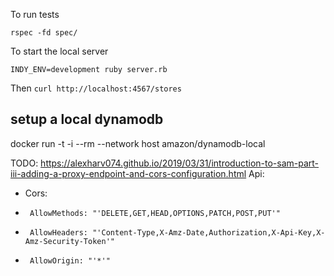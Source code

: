 To run tests

```
rspec -fd spec/
```

To start the local server
```
INDY_ENV=development ruby server.rb
```

Then `curl http://localhost:4567/stores`

## setup a local dynamodb

docker run -t -i --rm --network host amazon/dynamodb-local


TODO:
https://alexharv074.github.io/2019/03/31/introduction-to-sam-part-iii-adding-a-proxy-endpoint-and-cors-configuration.html
  Api:
+    Cors:
+      AllowMethods: "'DELETE,GET,HEAD,OPTIONS,PATCH,POST,PUT'"
+      AllowHeaders: "'Content-Type,X-Amz-Date,Authorization,X-Api-Key,X-Amz-Security-Token'"
+      AllowOrigin: "'*'"